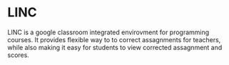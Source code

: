# LINC
LINC is a google classroom integrated envirovment for programming courses. It provides flexible way to to correct assagnments for teachers, while also making it easy for students to view corrected assagnment and scores.
